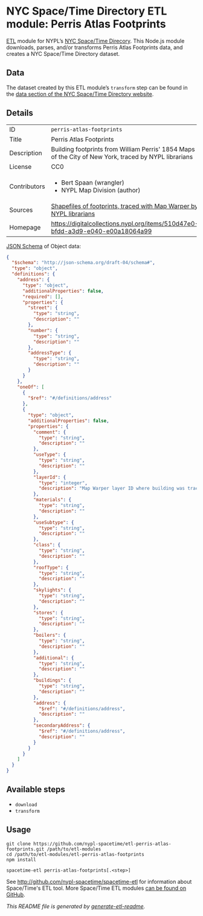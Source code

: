 # NYC Space/Time Directory ETL module: Perris Atlas Footprints

[ETL](https://en.wikipedia.org/wiki/Extract,_transform,_load) module for NYPL’s [NYC Space/Time Direcory](http://spacetime.nypl.org/). This Node.js module downloads, parses, and/or transforms Perris Atlas Footprints data, and creates a NYC Space/Time Directory dataset.


## Data

The dataset created by this ETL module’s `transform` step can be found in the [data section of the NYC Space/Time Directory website](http://spacetime.nypl.org/#data-perris-atlas-footprints).

## Details

<table>
<tbody>

<tr>
<td>ID</td>
<td><code>perris-atlas-footprints</code></td>
</tr>

<tr>
<td>Title</td>
<td>Perris Atlas Footprints</td>
</tr>

<tr>
<td>Description</td>
<td>Building footprints from William Perris' 1854 Maps of the City of New York, traced by NYPL librarians</td>
</tr>

<tr>
<td>License</td>
<td>CC0</td>
</tr>

<tr>
<td>Contributors</td>
<td><ul><li>Bert Spaan (wrangler)</li><li>NYPL Map Division (author)</li></ul></td>
</tr>

<tr>
<td>Sources</td>
<td><a href="http://spacetime-nypl-org.s3.amazonaws.com/source-data/perris-atlas-footprints/">Shapefiles of footprints, traced with Map Warper by NYPL librarians</a></td>
</tr>

<tr>
<td>Homepage</td>
<td><a href="https://digitalcollections.nypl.org/items/510d47e0-bfdd-a3d9-e040-e00a18064a99">https://digitalcollections.nypl.org/items/510d47e0-bfdd-a3d9-e040-e00a18064a99</a></td>
</tr>
</tbody>
</table>

[JSON Schema](http://json-schema.org/) of Object data:

```json
{
  "$schema": "http://json-schema.org/draft-04/schema#",
  "type": "object",
  "definitions": {
    "address": {
      "type": "object",
      "additionalProperties": false,
      "required": [],
      "properties": {
        "street": {
          "type": "string",
          "description": ""
        },
        "number": {
          "type": "string",
          "description": ""
        },
        "addressType": {
          "type": "string",
          "description": ""
        }
      }
    },
    "oneOf": [
      {
        "$ref": "#/definitions/address"
      },
      {
        "type": "object",
        "additionalProperties": false,
        "properties": {
          "comment": {
            "type": "string",
            "description": ""
          },
          "useType": {
            "type": "string",
            "description": ""
          },
          "layerId": {
            "type": "integer",
            "description": "Map Warper layer ID where building was traced from"
          },
          "materials": {
            "type": "string",
            "description": ""
          },
          "useSubtype": {
            "type": "string",
            "description": ""
          },
          "class": {
            "type": "string",
            "description": ""
          },
          "roofType": {
            "type": "string",
            "description": ""
          },
          "skylights": {
            "type": "string",
            "description": ""
          },
          "stores": {
            "type": "string",
            "description": ""
          },
          "boilers": {
            "type": "string",
            "description": ""
          },
          "additional": {
            "type": "string",
            "description": ""
          },
          "buildings": {
            "type": "string",
            "description": ""
          },
          "address": {
            "$ref": "#/definitions/address",
            "description": ""
          },
          "secondaryAddress": {
            "$ref": "#/definitions/address",
            "description": ""
          }
        }
      }
    ]
  }
}
```

## Available steps

  - `download`
  - `transform`

## Usage

```
git clone https://github.com/nypl-spacetime/etl-perris-atlas-footprints.git /path/to/etl-modules
cd /path/to/etl-modules/etl-perris-atlas-footprints
npm install

spacetime-etl perris-atlas-footprints[.<step>]
```

See http://github.com/nypl-spacetime/spacetime-etl for information about Space/Time's ETL tool. More Space/Time ETL modules [can be found on GitHub](https://github.com/search?utf8=%E2%9C%93&q=org%3Anypl-spacetime+etl-&type=Repositories&ref=advsearch&l=&l=).

_This README file is generated by [generate-etl-readme](https://github.com/nypl-spacetime/generate-etl-readme)._
